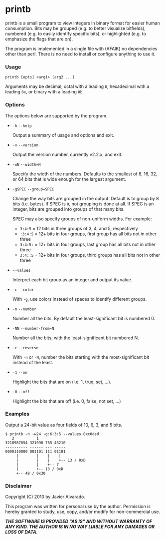 # printb

printb is a small program to view integers in binary format for easier human consumption. Bits may be grouped (e.g. to better visualize bitfields), numbered (e.g. to easily identify specific bits), or highlighted (e.g. to emphasize the flags that are on).

The program is implemented in a single file with (AFAIK) no dependencies other than perl. There is no need to install or configure anything to use it.

### Usage

    printb [opts] <arg1> [arg2 ...]

Arguments may be decimal, octal with a leading `0`, hexadecimal with a leading `0x`, or binary with a leading `0b`.

### Options

The options below are supported by the program.

* `-h` `--help`

  Output a summary of usage and options and exit.

* `-v` `--version`

  Output the version number, currently v2.2.x, and exit.

* `-wN` `--width=N`

  Specify the width of the numbers. Defaults to the smallest of 8, 16, 32, or 64 bits that is wide enough for the largest argument.

* `-gSPEC` `--group=SPEC`

  Change the way bits are grouped in the output. Default is to group by 8 bits (i.e. bytes). If SPEC is `0`, not grouping is done at all. If SPEC is an integer, bits are grouped into groups of that many bits.

  SPEC may also specify groups of non-uniform widths. For example:

  * `3:4:5` = 12 bits in three groups of 3, 4, and 5, respectively
  * `:3:4:5` = 12+ bits in four groups, first group has all bits not in other three
  * `3:4:5:` = 12+ bits in four groups, last group has all bits not in other three
  * `3:4::5` = 12+ bits in four groups, third groups has all bits not in other three

* `--values`

  Interpret each bit group as an integer and output its value.

* `-c` `--color`

  With `-g`, use colors instead of spaces to identify different groups.

* `-n` `--number`

  Number all the bits. By default the least-significant bit is numbered 0.

* `-NN` `--number-from=N`

  Number all the bits, with the least-significant bit numbered N.

* `-r` `--reverse`

  With `-n` or `-N`, number the bits starting with the most-significant bit instead of the least.

* `-1` `--on`

  Highlight the bits that are on (i.e. 1, true, set, ...).

* `-0` `--off`

  Highlight the bits that are off (i.e. 0, false, not set, ...)

### Examples

Output a 24-bit value as four fields of 10, 6, 3, and 5 bits.

```
$ printb -n -w24 -g:6:3:5 --values 0xc0ded
   2          1            
3210987654 321098 765 43210
---------- ------ --- -----
0000110000 001101 111 01101
     |        |    |    |  
     |        |    |    +-- 13 / 0xD
     |        |    +-- 7
     |        +-- 13 / 0xD
     +-- 48 / 0x30
```

### Disclaimer

Copyright (C) 2010 by Javier Alvarado.

This program was written for personal use by the author. Permission is hereby granted to study, use, copy, and/or modify for non-commercial use.

***THE SOFTWARE IS PROVIDED "AS IS" AND WITHOUT WARRANTY OF ANY KIND. THE AUTHOR IS IN NO WAY LIABLE FOR ANY DAMAGES OR LOSS OF DATA.***
